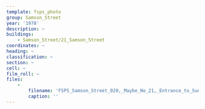 ```yaml
---
template: fsps_photo
group: Samson_Street
year: '1978'
description: ~
buildings:
    - Samson_Street/21_Samson_Street
coordinates: ~
heading: ~
classification: ~
section: ~
cell: ~
film_roll: ~
files:
    -
        filename: 'FSPS_Samson_Street_020,_Maybe_No_21,_Entrance_to_Sunnywest_Factory,_11-4-C,_1978.png'
        caption: ''
---
```

